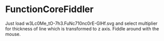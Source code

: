 # FunctionCoreFiddler

Just load w3Lc0Me_tO-7h3.FuNc710nc0rE-GlHf.svg and select multiplier for thickness of line which is transformed to z axis. 
Fiddle around with the mouse.
